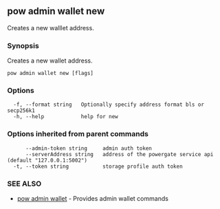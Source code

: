 ## pow admin wallet new

Creates a new walllet address.

### Synopsis

Creates a new wallet address.

```
pow admin wallet new [flags]
```

### Options

```
  -f, --format string   Optionally specify address format bls or secp256k1
  -h, --help            help for new
```

### Options inherited from parent commands

```
      --admin-token string     admin auth token
      --serverAddress string   address of the powergate service api (default "127.0.0.1:5002")
  -t, --token string           storage profile auth token
```

### SEE ALSO

* [pow admin wallet](pow_admin_wallet.md)	 - Provides admin wallet commands

